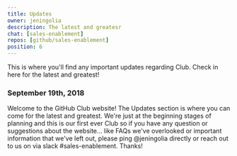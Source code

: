 ```yaml
---
title: Updates
owner: jeningolia
description: The latest and greatesr
chat: [sales-enablement]
repos: [github/sales-enablement]
position: 6
---
```


This is where you'll find any important updates regarding Club. Check in here for the latest and greatest!

### **September 19th, 2018** <br>
Welcome to the GitHub Club website! The Updates section is where you can come for the latest and greatest. We're just at the beginning stages of planning and this is our first ever Club so if you have any question or suggestions about the website... like FAQs we've overlooked or important information that we've left out, please ping @jeningolia directly or reach out to us on via slack #sales-enablement. Thanks!
